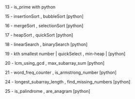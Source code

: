 13 - is_prime with python

15 - insertionSort , bubbleSort [python]

16 - mergeSort , selectionSort [python]

17 - heapSort , quickSort [python]

18 - linearSearch , binarySearch [python]

19 - kth smallest number | quickSelect , min-heap | [python]

20 - lcm_using_gcd , max_subarray_sum [python]

21 - word_freq_counter , is_armstrong_number [python]

24 - longest_subarray_length , find_missing_numbers [python]

25 - is_palindrome , are_anagram [python]

